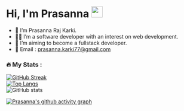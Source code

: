 <h1>
  Hi, I'm Prasanna
  <img src="https://media.giphy.com/media/hvRJCLFzcasrR4ia7z/giphy.gif" width="30px"/>
</h1>

- 👋 I’m Prasanna Raj Karki.
- 🧑‍💻 I’m a software developer with an interest on web development.
- 🎯 I’m aiming to become a fullstack developer.
- 📧 Email : prasanna.karki77@gmail.com

### :fire: My Stats :<br/>
<img src="https://komarev.com/ghpvc/?username=prasannakarki77&style=flat-square&color=blue" alt=""/><br/>
[![GitHub Streak](http://github-readme-streak-stats.herokuapp.com?user=prasannakarki77&theme=dark&background=000000)](https://git.io/streak-stats)<br/>
[![Top Langs](https://github-readme-stats.vercel.app/api/top-langs/?username=prasannakarki77&&theme=vision-friendly-dark)](https://github.com/anuraghazra/github-readme-stats)<br/>
![GitHub stats](https://github-readme-stats.vercel.app/api?username=prasannakarki77&theme=dark&show_icons=true)<br/>

[![Prasanna's github activity graph](https://github-readme-activity-graph.cyclic.app/graph?username=prasannakarki77&theme=dracula)](https://github.com/ashutosh00710/github-readme-activity-graph)
